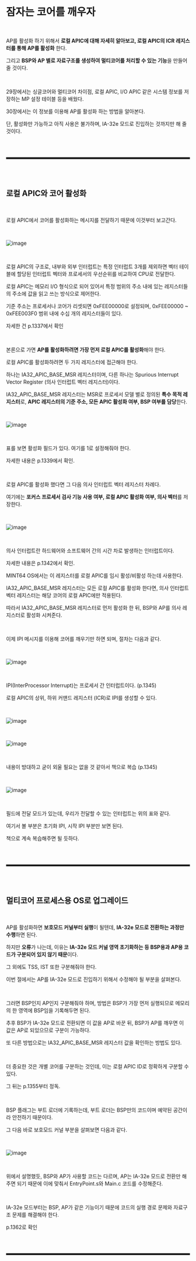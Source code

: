 # 잠자는 코어를 깨우자

<br>

AP를 활성화 하기 위해서 **로컬 APIC에 대해 자세히 알아보고, 로컬 APIC의 ICR 레지스터를 통해 AP를 활성화** 한다.

그리고 **BSP와 AP 별로 자료구조를 생성하여 멀티코어를 처리할 수 있는 기능**을 만들어 줄 것이다.

<br>

29장에서는 싱글코어와 멀티코어 차이점, 로컬 APIC, I/O APIC 같은 시스템 정보를 저장하는 MP 설정 테이블 등을 배웠다.

30장에서는 이 정보를 이용해 AP를 활성화 하는 방법을 알아본다.

단, 활성화만 가능하고 아직 사용은 불가하며, IA-32e 모드로 진입하는 것까지만 해 줄 것이다.

<br><br>
<hr style="border: 2px solid;">
<br><br>

## 로컬 APIC와 코어 활성화

<br>

로컬 APIC에서 코어를 활성화하는 메시지를 전달하기 때문에 이것부터 보고간다.

<br>

![image](https://user-images.githubusercontent.com/52172169/205827974-18dcfb98-b70d-4b83-98e0-7492b3c25a09.png)

<br>

로컬 APIC의 구조로, 내부와 외부 인터럽트는 특정 인터럽트 3개를 제외하면 벡터 테이블에 할당된 인터럽트 벡터와 프로세서의 우선순위를 비교하여 CPU로 전달한다.

로컬 APIC는 메모리 I/O 형식으로 되어 있어서 특정 범위의 주소 내에 있는 레지스터들의 주소에 값을 읽고 쓰는 방식으로 제어한다.

기준 주소는 프로세서나 코어가 리셋되면 0xFEE00000로 설정되며, 0xFEE00000 ~ 0xFEE003F0 범위 내에 수십 개의 레지스터들이 있다.

자세한 건 p.1337에서 확인

<br>

본론으로 가면 **AP를 활성화하려면 가장 먼저 로컬 APIC를 활성화**해야 한다.

로컬 APIC를 활성화하려면 두 가지 레지스터에 접근해야 한다.

하나는 IA32_APIC_BASE_MSR 레지스터이며, 다른 하나는 Spurious Interrupt Vector Register (의사 인터럽트 벡터 레지스터)이다.

IA32_APIC_BASE_MSR 레지스터는 MSR로 프로세서 모델 별로 정의된 **특수 목적 레지스터**로, **APIC 레지스터의 기준 주소, 모든 APIC 활성화 여부, BSP 여부를 담당**한다.

<br>

![image](https://user-images.githubusercontent.com/52172169/205834328-988874ef-6874-41d3-b3b1-35cfdda8763b.png)

<br>

표를 보면 활성화 필드가 있다. 여기를 1로 설정해줘야 한다.

자세한 내용은 p.1339에서 확인.

<br>

로컬 APIC를 활성화 했다면 그 다음 의사 인터럽트 벡터 레지스터 차례다.

여기에는 **포커스 프로세서 검사 기능 사용 여부, 로컬 APIC 활성화 여부, 의사 벡터**를 저장한다.

<br>

![image](https://user-images.githubusercontent.com/52172169/205839542-612329e6-7990-46d1-8685-fd4b54cc433b.png)

<br>

의사 인터럽트란 하드웨어와 소프트웨어 간의 시간 차로 발생하는 인터럽트이다.

자세한 내용은 p.1342에서 확인.

MINT64 OS에서는 이 레지스터를 로컬 APIC를 임시 활성/비활성 하는데 사용한다.

IA32_APIC_BASE_MSR 레지스터는 모든 로컬 APIC를 활성화 한다면, 의사 인터럽트 벡터 레지스터는 해당 코어의 로컬 APIC에만 적용된다.

따라서 IA32_APIC_BASE_MSR 레지스터로 먼저 활성화 한 뒤, BSP와 AP를 의사 레지스터로 활성화 시켜준다.

<br>

이제 IPI 메시지를 이용해 코어를 깨우기만 하면 되며, 절차는 다음과 같다.

<br>

![image](https://user-images.githubusercontent.com/52172169/205842785-4cc6a022-5da9-4df5-92dc-19f0977e75d5.png)

<br>

IPI(InterProcessor Interrupt)는 프로세서 간 인터럽트이다. (p.1345)

로컬 APIC의 상위, 하위 커맨드 레지스터 (ICR)로 IPI를 생성할 수 있다.

<br>

![image](https://user-images.githubusercontent.com/52172169/205843107-a0c5a844-9be1-42a0-b91f-9961522a2d3c.png)

<br>

![image](https://user-images.githubusercontent.com/52172169/205843160-157d7284-f703-41f5-bd5a-e5a0872d398f.png)

<br>

내용이 방대하고 굳이 외울 필요는 없을 것 같아서 책으로 복습 (p.1345)

<br>

![image](https://user-images.githubusercontent.com/52172169/205843759-60dee1b7-ce47-479c-b4bb-469c4cd17c37.png)

<br>

필드에 전달 모드가 있는데, 우리가 전달할 수 있는 인터럽트는 위의 표와 같다.

여기서 볼 부분은 초기화 IPI, 시작 IPI 부분만 보면 된다.

책으로 계속 복습해주면 될 듯하다.

<br><br>
<hr style="border: 2px solid;">
<br><br>

## 멀티코어 프로세스용 OS로 업그레이드

<br>

AP를 활성화하면 **보호모드 커널부터 실행**이 될텐데, **IA-32e 모드로 전환하는 과정만 수행**하면 된다.

하지만 **오류**가 나는데, 이유는 **IA-32e 모드 커널 영역 초기화하는 등 BSP용과 AP용 코드가 구분되어 있지 않기 때문**이다.

그 외에도 TSS, IST 또한 구분해줘야 한다. 

이번 절에서는 AP를 IA-32e 모드로 진입하기 위해서 수정해야 될 부분을 살펴본다.

<br>

그러면 BSP인지 AP인지 구분해줘야 하며, 방법은 BSP가 가장 먼저 실행되므로 메모리의 한 영역에 BSP임을 기록해두면 된다.

추후 BSP가 IA-32e 모드로 전환되면 이 값을 AP로 바꾼 뒤, BSP가 AP를 깨우면 이 값은 AP로 되있으므로 구분이 가능하다.

또 다른 방법으로는 IA32_APIC_BASE_MSR 레지스터 값을 확인하는 방법도 있다.

<br>

더 중요한 것은 개별 코어를 구분하는 것인데, 이는 로컬 APIC ID로 정확하게 구분할 수 있다.

그 뒤는 p.1355부터 정독.

<br>

BSP 플래그는 부트 로더에 기록하는데, 부트 로더는 BSP만의 코드이며 예약된 공간이라 안전하기 때문이다.

그 다음 바로 보호모드 커널 부분을 살펴보면 다음과 같다.

<br>

![image](https://user-images.githubusercontent.com/52172169/205915513-fafcd81e-5de6-4bfc-9543-bae236364ae5.png)

<br>

위에서 설명했듯, BSP와 AP가 사용할 코드는 다르며, AP는 IA-32e 모드로 전환만 해주면 되기 때문에 이에 맞춰서 EntryPoint.s와 Main.c 코드를 수정해준다.

<br>

IA-32e 모드부터는 BSP, AP가 같은 기능이기 때문에 코드의 실행 경로 문제와 자료구조 문제를 해결해야 한다.

p.1362로 확인

<br><br>
<hr style="border: 2px solid;">
<br><br>
